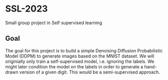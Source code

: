 # SSL-2023
Small group project in Self supervised learning

## Goal

The goal for this project is to build a simple Denoising Diffusion Probabilistic Model (DDPM) to generate images based on the MNIST dataset. 
We will originially only train a self-supervised model, i.e. ignoring the labels. We might later condition the model on the labels in order to 
generate a hand-drawn version of a given digit. This would be a semi-supervised approach. 
